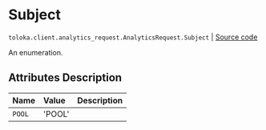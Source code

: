 # Subject
`toloka.client.analytics_request.AnalyticsRequest.Subject` | [Source code](https://github.com/Toloka/toloka-kit/blob/v1.1.2/src/client/analytics_request.py#L32)

An enumeration.

## Attributes Description

| Name | Value | Description |
| :------| :-----------| :----------| 
`POOL`|'POOL'|
